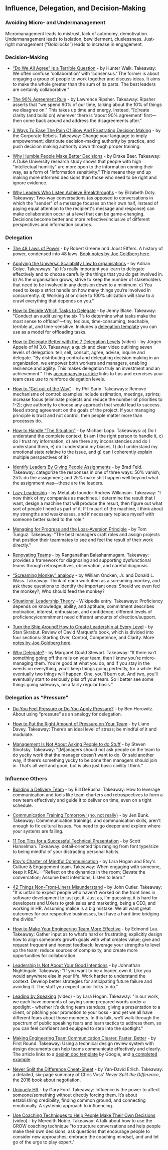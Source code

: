 ## Influence, Delegation, and Decision-Making

### Avoiding Micro- and Undermanagement

Micromanagement leads to mistrust, lack of autonomy, demotivation.
Undermanagement leads to isolation, bewilderment, cluelessness.
Just-right management (“Goldilocks”) leads to increase in engagement.

### Decision-Making

- [“Do We All Agree” Is a Terrible Question](https://medium.com/@hunterwalk/do-we-all-agree-is-a-terrible-question-14499769591b) - by Hunter Walk. Takeaway: We often confuse 'collaboration' with 'consensus.' The former is about engaging a group of people to work together and discuss ideas. It aims to make the whole greater than the sum of its parts. The best leaders are certainly collaborative."

- [The 90% Agreement Rule](https://hackernoon.com/the-90-agreement-rule-36757dcc8eaa) - by Lawrence Ripsher. Takeaway: Ripsher asserts that "we spend 90% of our time, talking about the 10% of things we disagree on." This takes up time and energy. Instead, "[c]reate clarity (and build on) wherever there is ‘about 90% agreement’ first— then come back around and address the disagreements after."

- [3 Ways To Ease The Pain Of Slow And Frustrating Decision Making](http://corporate-rebels.com/rebellious-practices-distributed-authority/) - by the Corporate Rebels. Takeaway: Change your language to imply empowerment; distribute decision-making authority by practice, and push decision making authority down through proper training.

- [Why Humble People Make Better Decisions](https://journal.thriveglobal.com/why-humble-people-make-better-decisions-d18e6ad6180a#.hy27xhl36) - by Drake Baer. Takeaway: A Duke University research study shows that people with high "intellectual humility" are more open to the information coming their way, as a form of "information sensitivity." This means they end up making more informed decisions than those who need to be right and ignore evidence.

- [Why Leaders Who Listen Achieve Breakthroughs](https://www.strategy-business.com/blog/Why-Leaders-Who-Listen-Achieve-Breakthroughs?__s=ns1epkqjs8qj1ggjuafv) - by Elizabeth Doty. Takeaway: Two-way conversations (as opposed to conversations in which the "sender" of a message focuses on their own half, instead of paying equal attention to the recipient's message and response) can make collaboration occur at a level that can be game-changing. Decisions become better and more reflective/inclusive of different perspectives and information sources. 

### Delegation

- [The 48 Laws of Power](https://www.amazon.com/48-Laws-Power-Robert-Greene/dp/0140280197) - by Robert Greene and Joost Elffers. A history of power, condensed into 48 laws. [Book notes by Joe Goldberg here](https://docs.google.com/document/d/1N5ruzsUUOI698uYlPB5fkV2FNx73JYnxFLuM-sIsXMs/edit).

- [Applying the Universal Scalability Law to organisations](https://blog.acolyer.org/2015/04/29/applying-the-universal-scalability-law-to-organisations/) - by Adrian Colye. Takeaways: "a) It’s really important you learn to delegate effectively and to choose carefully the things that you do get involved in. b) As the organisation grows, strive to keep the number of stakeholders that need to be involved in any decision down to a minimum. c) You need to keep a strict handle on how many things you’re involved in concurrently. d) Working at or close to 100% utilization will slow to a crawl everything that depends on you."

- [How to Decide Which Tasks to Delegate](https://hbr.org/2017/07/how-to-decide-which-tasks-to-delegate) - by Jenny Blake. Takeaway: "Conduct an audit using the six T’s to determine what tasks make the most sense to offload"—tiny, tedious, time-consuming, teachable, terrible at, and time-sensitive. Includes a [delegation template](https://docs.google.com/spreadsheets/d/1spiyCEvdD4TMyoF12UPwvcZKlTYSCBnoMY1IBJ0idyM/edit#gid=2099757242) you can use as a model for offloading tasks.

- [How to Delegate Better with the 7 Delegation Levels](https://www.youtube.com/watch?v=VZF-G7MCSG4) (video) - by Jürgen Appelo of M 3.0. Takeaway: a quick and clear video outlining seven levels of delegation: tell, sell, consult, agree, advise, inquire and delegate. "By distributing control and delegating decision making in an organization, we empower both workers and managers, enabling resilience and agility. This makes delegation truly an investment and an achievement." This [accompanying article](https://management30.com/practice/delegation-board/) links to tips and exercises your team case use to reinforce delegation levels.  

- [How to “Get out of the Way”](https://medium.com/garbage-collection/getting-out-of-the-way-cb15fa62407d#.yuuegs28h) - by Phil Sarin. Takeaways: Remove mechanisms of control: examples include estimation, meetings, sprints; increase focus (eliminate projects and reduce the number of priorities to 1-2); give authority to choose any approach that would lead to success. Need strong agreement on the goals of the project. If your managing principle is trust and not control, then people matter more than processes do.

- [How to Handle “The Situation”](http://randsinrepose.com/archives/the-situation/) - by Michael Lopp. Takeaways:
a) Do I understand the complete context, b) am I the right person to handle it, c) do I trust my information, d) are there any inconsistencies and do I understand them, e) do I understand my biases, f) do I understand my emotional state relative to the issue, and g) can I coherently explain multiple perspectives of it?

- [Identify Leaders By Giving People Assignments](http://www.feld.com/archives/2014/12/identify-leaders-giving-people-assignments.html) - by Brad Feld. Takeaway: categorize the responses in one of three ways: 50% vanish; 25% do the assignment; and 25% make shit happen well beyond what the assignment was—these are the leaders.

- [Lazy Leadership](https://medium.com/flow/lazy-leadership-8ba19e34f959?__s=ns1epkqjs8qj1ggjuafv) - by MetaLab founder Andrew Wilkinson. Takeaway: "I now think of my companies as machines. I determine the result that I want, design a machine that will produce the result, then figure out what sort of people I need as part of it. If I’m part of the machine, I think about my strengths and weaknesses, and if necessary replace myself with someone better suited to the role."

- [Managing for Progress and the Loss-Aversion Principle](http://tomtunguz.com/progress-principle) - by Tom Tunguz. Takeaway: "The best managers craft roles and assign projects that position their teammates to see and feel the result of their work directly."

- [Renovating Teams](https://hackernoon.com/renovating-teams-3fd708cdac74) - by Ranganathan Balashanmugam. Takeaway: provides a framework for diagnosing and supporting dysfunctional teams through retrospectives, observation, and careful diagnosis.

- [“Screaming Monkey” analogy](https://hbr.org/1999/11/management-time-whos-got-the-monkey) - by William Oncken, Jr. and Donald L. Wass. Takeaway: Think of each work item as a screaming monkey, and ask these questions to identify the important ones: Should we even fed the monkey?; Who should feed the monkey?

- [Situational Leadership Theory](https://en.wikipedia.org/wiki/Situational_leadership_theory) - Wikipedia entry. Takeaways: Proficiency depends on knowledge, ability, and aptitude; commitment describes motivation, interest, enthusiasm, and confidence; different levels of proficiency/commitment need different amounts of direction/support.

- [Turn the Ship Around! How to Create Leadership at Every Level](https://tubarksblog.com/2012/12/18/book-review-turn-the-ship-around-how-to-create-leadership-at-every-level/) - by Stan Skrabut. Review of David Marquet's book, which is divided into four sections: Starting Over, Control, Competence, and Clarity. More [notes by Joe Goldberg here](https://docs.google.com/document/d/1BVrpO9qV7HnuFCc42wUTIbTRFCBN25mn3pKtimD2QXw/edit?ts=5776d339).

- [Why Delegate?](https://medium.com/@mags/how-a-single-conversation-with-my-boss-changed-my-view-on-delegation-and-failure-ae5376451c8d#.xucavchj6) - by Margaret Gould Stewart. Takeaway: “If there isn’t something going off the rails on your team, then I know you’re micro-managing them. You’re good at what you do, and if you stay in the weeds on everything, you’ll keep things going perfectly, for a while. But eventually two things will happen. One, you’ll burn out. And two, you’ll eventually start to seriously piss off your team. So I better see some things going sideways, on a fairly regular basis.”

### Delegation as “Pressure”

- [Do You Feel Pressure or Do You Apply Pressure?](http://www.bhorowitz.com/do_you_feel_pressure_or_do_you_apply_pressure) - by Ben Horowitz. About using “pressure” as an analogy for delegation. 

- [How to Put the Right Amount of Pressure on Your Team](https://hbr.org/2016/07/how-to-put-the-right-amount-of-pressure-on-your-team) - by Liane Davey. Takeaway: There’s an ideal level of stress; be mindful of it and modulate.

- [Management Is Not About Asking People to do Stuff](https://medium.learningbyshipping.com/management-is-not-about-asking-people-to-do-stuff-88f105c61838) - by Steven Sinofsky. Takeaway: "[M]anagers should not ask people on the team to do yucky work that the manager doesn’t want to do. Or said another way, if there’s something yucky to be done then managers should join in. That’s all well and good, but is also just basic civility I think."

### Influence Others

- [Building a Delivery Team](https://engineering.edx.org/building-a-delivery-team-8201d06f1021) - by Bill DeRusha. Takeaway: How to leverage communication and tools like team charters and retrospectives to form a new team effectively and guide it to deliver on time, even on a tight schedule.

- [Communication Training Tomorrow! (no, not really)](https://medium.com/@JBunky/communication-training-tomorrow-no-not-really-8b216d8cb9a3) - by Jen Bunk. Takeaway: Commmunication trainings, and communication skills, aren't enough to fix cultural issues. You need to go deeper and explore where your systems are failing.

- [11 Top Tips for a Successful Technical Presentation](https://www.hanselman.com/blog/11TopTipsForASuccessfulTechnicalPresentation.aspx) - by Scott Hanselman. Takeaway: detail-oriented tips ranging from font type/size to being mindful of your distracting personal habits.

- [Etsy's Charter of Mindful Communication](http://larahogan.me/blog/charter-mindful-communication/) - by Lara Hogan and Etsy's Culture & Engagement team. Takeaway: When engaging with someone, keep it REAL—"Reflect on the dynamics in the room;
Elevate the conversation; Assume best intentions; Listen to learn."

- [42 Things Non-Front-Liners Misunderstand](https://hackernoon.com/40-things-non-front-liners-misunderstand-fcb2f55088f9) - by John Cutler. Takeaway: "It is unfair to expect people who haven’t worked on the front lines in software development to just get it. Just as, I’m guessing, it is hard for developers and UXers to grok sales and marketing, being a CEO, and working in HR. Assuming malice is a big mistake. We all want great outcomes for our respective businesses, but have a hard time bridging the divide."

- [How to Make Your Engineering Team More Effective](http://www.effectiveengineer.com/blog/how-to-make-your-team-more-effective) - by Edmond Lau. Takeaway: Gather input as to what’s hard or frustrating; explicitly design how to align someone’s growth goals with what creates value; give and request frequent and honest feedback; leverage your strengths to level up the team; reduce sources of complexity, and create more opportunities for collaboration.

- [Leadership Is Not About Your Good Intentions](https://mfbt.ca/leadership-is-not-about-your-good-intentions-5e21666cb01b?__s=ns1epkqjs8qj1ggjuafv) - by Johnathan Nightingale. Takeaway: "If you want to be a leader, own it. Like you would anywhere else in your life. Work harder to understand the context. Develop better strategies for anticipating future failure and avoiding it. The stuff you expect junior folks to do."

- [Leading by Speaking](https://www.youtube.com/watch?v=GmDHkxnN_yM) (video) - by Lara Hogan. Takeaway: "In our work, we each have moments of saying some prepared words under a spotlight - whether it’s during team standups, giving a presentation to a client, or pitching your promotion to your boss - and yet we all have different fears about those moments. In this talk, we’ll walk through the spectrum of public speaking fears and learn tactics to address them, so you can feel confident and equipped to step into the spotlight."

- [Making Engineering Team Communication Clearer, Faster, Better](http://firstround.com/review/making-engineering-team-communication-clearer-faster-better/) - by First Round. Takeaway: Using a technical design review system with design documents can help teams communicate effectively and clearly. The article links to a [design doc template](https://docs.google.com/document/d/1uMHzRsEDZb_p9xfFGerCVhr-0mAi-d-OFY4jJi0dYk4/edit) by Google, and [a completed example](https://docs.google.com/document/d/1CMlG1v9AAln9SvI4Ysqo8NOd4L4ObDy3SY8pNh9iXhI/edit).

- [Never Split the Difference Cheat-Sheet](https://www.slideshare.net/YanDavidErlich/never-split-the-difference-cheatsheet) - by Yan-David Erlich. Takeaway: a detailed, six-page summary of Chris Voss' *Never Split the Difference*, the 2016 book about negotiation.

- [Uniquely HR](https://www.google.com/url?q=http://uniquelyhr.com/management-development-training/&sa=D&ust=1497272863257000&usg=AFQjCNFCpE9ZQyRzTMoqItlEdU2neBygnw) - by Gary Ford. Takeaway: Influence is the power to affect someone/something without directly forcing them. It’s about establishing credibility, finding common ground, and connecting emotionally. A systemic approach to influencing.

- [Use Coaching Techniques to Help People Make Their Own Decisions](https://vimeo.com/128634479) (video) - by Meredith Noble. Takeaway: A talk about how to use the GROW coaching technique "to structure conversations and help people make their own decisions; ask questions that encourage people to consider new approaches; embrace the coaching mindset, and and let go of the urge to play expert."
